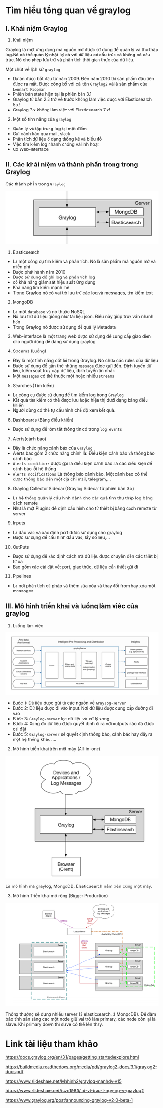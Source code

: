 # Tìm hiểu tổng quan về graylog
## I. Khái niệm Graylog
1. Khái niệm

Graylog là một ứng dụng mà nguồn mở được sử dụng để quản lý và thu thập log.Nó có thể quản lý nhật ký cả với dữ liệu có cấu trúc và không có cấu trúc. Nó cho phép lưu trữ và phân tích thời gian thực của dữ liệu. 

Một chút về lịch sử `graylog`
- Dự án được bắt đầu từ năm 2009. Đến năm 2010 thì sản phẩm đâu tiên được ra mắt. Được công bố với cái tên `Graylog2` và là sản phầm của `Lennart Koopman`
- Phiên bản state hiện tại là phiên bản 3.1
- Graylog từ bản 2.3 trở về trước không làm việc được với Elasticsearch 5.x!
- Graylog 3.x không làm việc với Elasticsearch 7.x!

2. Một số tính năng của `graylog`
- Quản lý và tập trung log tại một điểm 
- Gửi cảnh báo qua mail, slack
- Phân tích dữ liệu ở dạng thống kê và biểu đồ
- Việc tìm kiếm log nhanh chóng và linh hoạt
- Có Web-interface
## II. Các khái niệm và thành phần trong trong Graylog
Các thành phần trong `Graylog`

![](../images/screen_6.png)

1. Elasticsearch
- Là một công cụ tìm kiếm và phân tích. Nó là sản phẩm mã nguồn mở và miễn phí 
- Được phát hành năm 2010
- Được sử dung để ghi log và phân tích log
- có khả năng giám sát hiệu suất ứng dụng 
- Khả năng tìm kiếm mạnh mẽ 
- Trong Graylog nó có vai trò lưu trữ các log và messages, tìm kiếm text 

2. MongoDB
- Là một `database` và nó thuộc NoSQL 
- Nó lưu trữ dữ liệu giống như tài liệu json. Điều này giúp truy vấn nhanh hơn 
- Trong Graylog nó được sử dụng để quả lý Metadata

3. Web-interface
là một trang web được sử dụng đê cung cấp giao diện cho người dùng dễ dàng sử dụng graylog 

4. Streams (Luồng)
- Đây là một tính năng cốt lõi trong Graylog. Nó chứa các rules của dữ liệu 
- Được sử dụng để gắn thẻ những `message` được gửi đến. Định tuyến dữ liệu, kiểm soát truy cập dữ liệu, định tuyến tin nhắn 
- Một `messages` có thể thuộc một hoặc nhiều `streams`

5. Searches (Tìm kiếm)
- Là công cụ được sử dụng để tìm kiếm log trong `Graylog` 
- Kết quả tìm kiếm có thể được lưu hoặc hiện thị dưới dạng bảng điều khiển 
- Người dùng có thể tự cấu hình chế độ xem kết quả. 

6. Dashboards (Bảng điều khiển)
- Được sử dụng để tóm tắt thông tin có trong `log events`

7. Alerts(cảnh báo)
- Đây là chức năng cảnh báo của `Graylog`
- Alerts bao gồm 2 chức năng chính là: Điều kiện cảnh báo và thông báo cảnh báo 
- `Alerts conditiors` được gọi là điều kiện cảnh báo. là các điều kiện để cảnh báo lỗi hệ thống 
- `Alerts notifications` Là thông báo cảnh báo. Một cảnh báo có thể được thông báo đến một địa chỉ mail, telegram,... 

8. Graylog Collector Sidecar (Graylog Sidecar từ phiên bản 3.x)
- Là hệ thống quản lý cấu hình dành cho các quá tình thu thập log bằng cách remote 
- Như là một Plugins để định cấu hình cho từ thiết bị bằng cách remote từ server 
9. Inputs 
- Là đầu vào và xác định port được sử dụng cho graylog 
- Được sử dụng để cấu hình đầu vào, lấy số liệu,...
10. OutPuts 
- Được sử dụng để xác định cách mà dữ liệu được chuyển đến các thiết bị từ xa
- Bao gồm các cài đặt về: port, giao thức, dữ liệu cần thiết gửi đi 
11. Pipelines
- Là nơi phân tích cú pháp và thêm sửa xóa và thay đổi from hay xóa một messages 

## III. Mô hình triển khai và luồng làm việc của graylog
1. Luồng làm việc 

![](../images/screen_10.png)

- Bước 1: Dữ liệu được gửi từ các nguồn về `Graylog-server`
- Bước 2: Dữ liệu được đi vào input. Nơi dữ liệu được cung cấp đường đi vào 
- Bước 3: `Graylog-server` lọc dữ liệu và xử lý xong 
- Bước 4: Xong đó dữ liệu được quyết định đi ra với outputs nào đã được cài đặt 
- Bước 5: `Graylog-server` sẽ quyết định thông báo, cảnh báo hay  đẩy ra một hệ thống khác ....

2. Mô hình triển khai trên một máy (All-in-one)

![](../images/screen_7.png)

Là mô hình mà graylog, MongoDB, Elasticsearch nằm trên cùng một máy. 

3. Mô hình Triển khai mở rộng (Bigger Production)

![](../images/screen_8.png)

Thông thường sẽ dựng nhiều server (3 elasticsearch, 3 MongoDB). Để đảm bảo tính sẵn sàng cao một node giữ vai trò làm primary, các node còn lại là slave. Khi primary down thì slave có thể lên thay.



# Link tài liệu tham khảo 
https://docs.graylog.org/en/3.1/pages/getting_started/explore.html

https://buildmedia.readthedocs.org/media/pdf/graylog2-docs/3.1/graylog2-docs.pdf

https://www.slideshare.net/Mnhinh2/graylog-manhdv-v15

https://www.slideshare.net/tcvn1985/mt-vi-trao-i-ngy-ng-v-graylog2

https://www.graylog.org/post/announcing-graylog-v2-0-beta-1